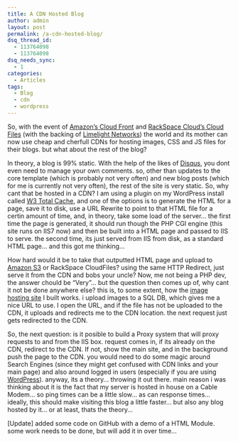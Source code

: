 ```yaml
---
title: A CDN Hosted Blog
author: admin
layout: post
permalink: /a-cdn-hosted-blog/
dsq_thread_id:
  - 113764098
  - 113764098
dsq_needs_sync:
  - 1
categories:
  - Articles
tags:
  - Blog
  - cdn
  - wordpress
---
```

So, with the event of [Amazon&#8217;s Cloud Front][1] and [RackSpace][2][ Cloud&#8217;s Cloud Files][2] (with the backing of [Limelight Networks][3]) the world and its mother can now use cheap and cherfull CDNs for hosting images, CSS and JS files for their blogs. but what about the rest of the blog?

In theory, a blog is 99% static. With the help of the likes of [Disqus][4], you dont even need to manage your own comments. so, other than updates to the core template (which is probably not very often) and new blog posts (which for me is currently not very often), the rest of the site is very static. So, why cant that be hosted in a CDN? I am using a plugin on my WordPress install called [W3 Total Cache][5], and one of the options is to generate the HTML for a page, save it to disk, use a URL Rewrite to point to that HTML file for a certin amount of time, and, in theory, take some load of the server&#8230; the first time the page is generated, it should run though the PHP CGI engine (this site runs on IIS7 now) and then be built into a HTML page and passed to IIS to serve. the second time, its just served from IIS from disk, as a standard HTML page&#8230; and this got me thinking&#8230;

How hard would it be to take that outputted HTML page and upload to [Amazon S3][6] or RackSpace CloudFiles? using the same HTTP Redirect, just serve it from the CDN and bobs your uncle? Now, me not being a PHP dev, the answer chould be &#8220;Very&#8221;&#8230; but the question then comes up of, why cant it not be done anywhere else? this is, to some extent, how the [image hosting site][7] I built works. i upload images to a SQL DB, which gives me a nice URL to use. I open the URL, and if the file has not be uploaded to the CDN, it uploads and redirects me to the CDN location. the next request just gets redirected to the CDN.

So, the next question: is it posible to build a Proxy system that will proxy requests to and from the IIS box. request comes in, if its already on the CDN, redirect to the CDN. If not, show the main site, and in the background push the page to the CDN. you would need to do some magic around Search Engines (since they might get confused with CDN links and your main page) and also around logged in users (especially if you are using [WordPress][8]). anyway, its a theory&#8230; throwing it out there. main reason i was thinking about it is the fact that my server is hosted in house on a Cable Modem&#8230; so ping times can be a little slow&#8230; as can response times&#8230; ideally, this should make visiting this blog a little faster&#8230; but also any blog hosted by it&#8230; or at least, thats the theory&#8230;

[Update] added some code on GitHub with a demo of a HTML Module. some work needs to be done, but will add it in over time&#8230;

 [1]: http://aws.amazon.com/cloudfront/
 [2]: http://www.rackspacecloud.com/cloud_hosting_products/files
 [3]: http://uk.limelightnetworks.com/index.php
 [4]: http://www.disqus.com
 [5]: http://wordpress.org/extend/plugins/w3-total-cache/
 [6]: http://aws.amazon.com/s3
 [7]: http://blog.lotas-smartman.net/image-site-stats
 [8]: http://www.wordpress.org